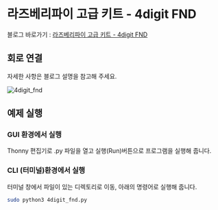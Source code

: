# 라즈베리파이 고급 키트 - 4digit FND

블로그 바로가기 : [라즈베리파이 고급 키트 - 4digit FND](https://blog.naver.com/elepartsblog/221543759456)  

## 회로 연결  

자세한 사항은 블로그 설명을 참고해 주세요.  

![4digit_fnd](https://blogfiles.pstatic.net/MjAxOTA1MjJfOTkg/MDAxNTU4NDg3ODE1MjE1.nNMX1tQ9wEU10GOGJdwrT-otcSczkhY0pI_986Uy5Fsg.Sx6JWe_p67-cAMKYUrPtgkLDhPllfl7pcXRTADzTK3og.PNG.elepartsblog/3.PNG?type=w2)  

## 예제 실행  

### GUI 환경에서 실행  

Thonny 편집기로 .py 파일을 열고 실행(Run)버튼으로 프로그램을 실행해 줍니다.  

### CLI (터미널)환경에서 실행  

터미널 창에서 파일이 있는 디렉토리로 이동, 아래의 명령어로 실행해 줍니다.  

```bash
sudo python3 4digit_fnd.py  
```
